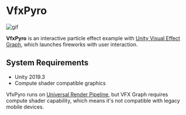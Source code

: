 VfxPyro
=======

![gif](https://i.imgur.com/BodJJIi.gif)

**VfxPyro** is an interactive particle effect example with [Unity Visual
Effect Graph], which launches fireworks with user interaction.

[Unity Visual Effect Graph]: https://unity.com/visual-effect-graph

System Requirements
-------------------

- Unity 2019.3
- Compute shader compatible graphics

VfxPyro runs on [Universal Render Pipeline], but VFX Graph requires
compute shader capability, which means it's not compatible with legacy
mobile devices.

[Universal Render Pipeline]:
  https://docs.unity3d.com/Packages/com.unity.render-pipelines.universal@latest/
